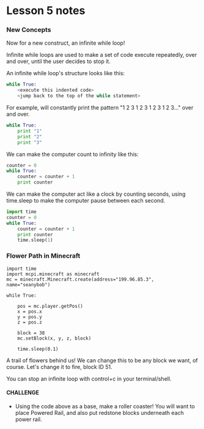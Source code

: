 # Lesson 5 notes

### New Concepts

Now for a new construct, an infinite while loop!

Infinite while loops are used to make a set of code execute repeatedly, over and over, until the user decides to stop it.

An infinite while loop's structure looks like this:

```python
while True:
    <execute this indented code>
    <jump back to the top of the while statement>
```

For example, will constantly print the pattern "1 2 3 1 2 3 1 2 3 1 2 3..." over and over.

```python
while True:
    print "1"
    print "2"
    print "3"
```

We can make the computer count to infinity like this:

```python
counter = 0
while True:
    counter = counter + 1
    print counter
```

We can make the computer act like a clock by counting seconds, using time.sleep to make the computer pause between each second.
```python
import time
counter = 0
while True:
    counter = counter + 1
    print counter
    time.sleep(1)
```

### Flower Path in Minecraft
```
import time
import mcpi.minecraft as minecraft
mc = minecraft.Minecraft.create(address="199.96.85.3", name="seanybob")

while True:

    pos = mc.player.getPos()
    x = pos.x
    y = pos.y
    z = pos.z
    
    block = 38
    mc.setBlock(x, y, z, block)
    
    time.sleep(0.1)
```
    
A trail of flowers behind us! We can change this to be any block we want, of course. Let's change it to fire, block ID 51.

You can stop an infinite loop with control+c in your terminal/shell.

#### CHALLENGE

- Using the code above as a base, make a roller coaster! You will want to place Powered Rail, and also put redstone blocks underneath each power rail.



